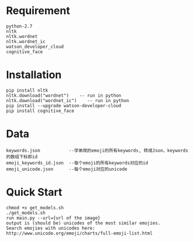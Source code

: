 # Requirement
    python-2.7
    nltk
    nltk.wordnet
    nltk.wordnet_ic
    watson_developer_cloud
    cognitive_face

# Installation
    pip install nltk
    nltk.download("wordnet")    -- run in python
    nltk.download("wordnet_ic")    -- run in python
    pip install --upgrade watson-developer-cloud
    pip install cognitive_face

# Data
    keywords.json           --学弟爬的emoji的所有keywords, 转成Json，keywords的数组下标即id
    emoji_keywords_id.json  --每个emoji的所有keywords对应的id
    emoji_unicode.json      --每个emoji对应的unicode
    
# Quick Start
    chmod +x get_models.sh
    ./get_models.sh
    run main.py --url={url of the image}
    output is (should be) unicodes of the most similar emojies.
    Search emojies with unicodes here: http://www.unicode.org/emoji/charts/full-emoji-list.html

